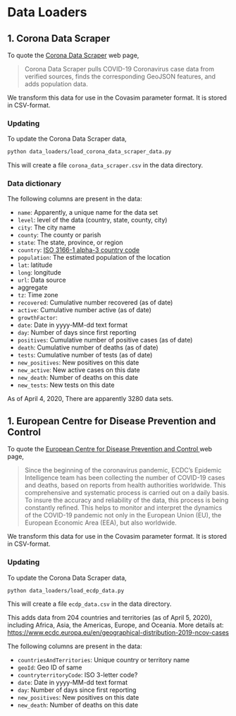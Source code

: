 # Data Loaders

## 1. Corona Data Scraper


To quote the [Corona Data Scraper](https://coronadatascraper.com) web page,

> Corona Data Scraper pulls COVID-19 Coronavirus case data from verified sources, finds the corresponding GeoJSON features, and adds population data.

We transform this data for use in the Covasim parameter format. It is stored
in CSV-format. 

### Updating

To update the  Corona Data Scraper data,

```bash
python data_loaders/load_corona_data_scraper_data.py 
```

This will create a file `corona_data_scraper.csv` in the data directory.

### Data dictionary

The following columns are present in the data:

- `name`: Apparently, a unique name for the data set
- `level`: level of the data (country, state, county, city)
- `city`: The city name
- `county`: The county or parish
- `state`: The state, province, or region
- `country`: [ ISO 3166-1 alpha-3 country code](https://en.wikipedia.org/wiki/ISO_3166-1_alpha-3)
- `population`: The estimated population of the location
- `lat`: latitude
- `long`: longitude
- `url`: Data source
- aggregate
- `tz`: Time zone
- `recovered`: Cumulative number recovered (as of date)
- `active`: Cumulative number active (as of date)
- `growthFactor`:
- `date`: Date in yyyy-MM-dd text format
- `day`: Number of days since first reporting
- `positives`: Cumulative number of positive cases (as of date)
- `death`: Cumulative number of deaths (as of date)
- `tests`: Cumulative number of tests (as of date)
- `new_positives`: New positives on this date
- `new_active`: New active cases on this date
- `new_death`: Number of deaths on this date
- `new_tests`: New tests on this date

As of April 4, 2020, There are apparently 3280 data sets.

## 1. European Centre for Disease Prevention and Control 


To quote the [European Centre for Disease Prevention and Control ](https://www.ecdc.europa.eu/en/geographical-distribution-2019-ncov-cases) web page,

> Since the beginning of the coronavirus pandemic, ECDC’s Epidemic Intelligence team has been collecting the number of COVID-19 cases and deaths, based on reports from health authorities worldwide. This comprehensive and systematic process is carried out on a daily basis. To insure the accuracy and reliability of the data, this process is being constantly refined. This helps to monitor and interpret the dynamics of the COVID-19 pandemic not only in the European Union (EU), the European Economic Area (EEA), but also worldwide.

We transform this data for use in the Covasim parameter format. It is stored
in CSV-format. 

### Updating

To update the  Corona Data Scraper data,

```bash
python data_loaders/load_ecdp_data.py 
```

This will create a file `ecdp_data.csv` in the data directory.

This adds data from 204 countries and territories (as of April 5, 2020), including Africa, Asia, the Americas, Europe, and Oceania. More details at: https://www.ecdc.europa.eu/en/geographical-distribution-2019-ncov-cases

The following columns are present in the data:

- `countriesAndTerritories`: Unique country or territory name
- `geoId`: Geo ID of same
- `countryterritoryCode`: ISO 3-letter code?
- `date`: Date in yyyy-MM-dd text format
- `day`: Number of days since first reporting
- `new_positives`: New positives on this date
- `new_death`: Number of deaths on this date
